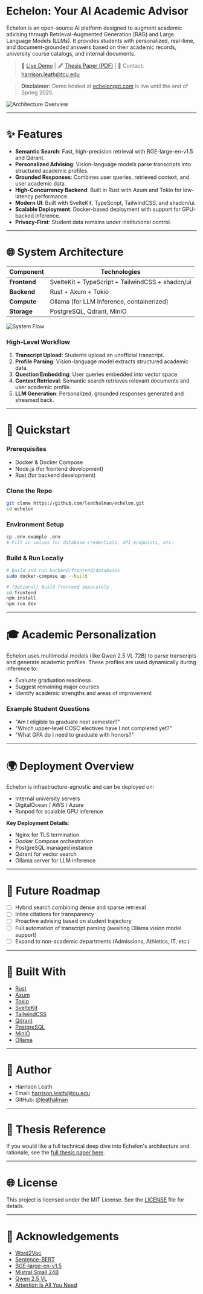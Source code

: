# Echelon: Your AI Academic Advisor

Echelon is an open-source AI platform designed to augment academic advising through Retrieval-Augmented Generation (RAG) and Large Language Models (LLMs). It provides students with personalized, real-time, and document-grounded answers based on their academic records, university course catalogs, and internal documents.

> 🔗 [Live Demo](https://echelongpt.com) | 🖋️ [Thesis Paper (PDF)](link-to-thesis-if-public) | 📧 Contact: [harrison.leath@tcu.edu](mailto:harrison.leath@tcu.edu)

> **Disclaimer:** Demo hosted at [echelongpt.com](https://echelongpt.com) is live until the end of Spring 2025.

![Architecture Overview](link-to-architecture-diagram-if-public)

---

# ✨ Features

- **Semantic Search**: Fast, high-precision retrieval with BGE-large-en-v1.5 and Qdrant.
- **Personalized Advising**: Vision-language models parse transcripts into structured academic profiles.
- **Grounded Responses**: Combines user queries, retrieved context, and user academic data.
- **High-Concurrency Backend**: Built in Rust with Axum and Tokio for low-latency performance.
- **Modern UI**: Built with SvelteKit, TypeScript, TailwindCSS, and shadcn/ui.
- **Scalable Deployment**: Docker-based deployment with support for GPU-backed inference.
- **Privacy-First**: Student data remains under institutional control.

---

# 🌐 System Architecture

| Component | Technologies |
|-----------|--------------|
| **Frontend** | SvelteKit + TypeScript + TailwindCSS + shadcn/ui |
| **Backend** | Rust + Axum + Tokio |
| **Compute** | Ollama (for LLM inference, containerized) |
| **Storage** | PostgreSQL, Qdrant, MinIO |

![System Flow](link-to-system-flow-diagram)

### High-Level Workflow

1. **Transcript Upload**: Students upload an unofficial transcript.
2. **Profile Parsing**: Vision-language model extracts structured academic data.
3. **Question Embedding**: User queries embedded into vector space.
4. **Context Retrieval**: Semantic search retrieves relevant documents and user academic profile.
5. **LLM Generation**: Personalized, grounded responses generated and streamed back.

---

# 🚀 Quickstart

### Prerequisites
- Docker & Docker Compose
- Node.js (for frontend development)
- Rust (for backend development)

### Clone the Repo
```bash
git clone https://github.com/leathalman/echelon.git
cd echelon
```

### Environment Setup
```bash
cp .env.example .env
# Fill in values for database credentials, API endpoints, etc.
```

### Build & Run Locally
```bash
# Build and run backend/frontend/databases
sudo docker-compose up --build

# (Optional) Build frontend separately
cd frontend
npm install
npm run dev
```

---

# 🎓 Academic Personalization

Echelon uses multimodal models (like Qwen 2.5 VL 72B) to parse transcripts and generate academic profiles. 
These profiles are used dynamically during inference to:

- Evaluate graduation readiness
- Suggest remaining major courses
- Identify academic strengths and areas of improvement

### Example Student Questions
- "Am I eligible to graduate next semester?"
- "Which upper-level COSC electives have I not completed yet?"
- "What GPA do I need to graduate with honors?"

---

# 🌍 Deployment Overview

Echelon is infrastructure-agnostic and can be deployed on:
- Internal university servers
- DigitalOcean / AWS / Azure
- Runpod for scalable GPU inference

**Key Deployment Details**:
- Nginx for TLS termination
- Docker Compose orchestration
- PostgreSQL managed instance
- Qdrant for vector search
- Ollama server for LLM inference


---

# 🚧 Future Roadmap

- [ ] Hybrid search combining dense and sparse retrieval
- [ ] Inline citations for transparency
- [ ] Proactive advising based on student trajectory
- [ ] Full automation of transcript parsing (awaiting Ollama vision model support)
- [ ] Expand to non-academic departments (Admissions, Athletics, IT, etc.)

---

# 📅 Built With

- [Rust](https://www.rust-lang.org/)
- [Axum](https://docs.rs/axum/latest/axum/)
- [Tokio](https://tokio.rs/)
- [SvelteKit](https://kit.svelte.dev/)
- [TailwindCSS](https://tailwindcss.com/)
- [Qdrant](https://qdrant.tech/)
- [PostgreSQL](https://www.postgresql.org/)
- [MinIO](https://min.io/)
- [Ollama](https://ollama.com/)

---

# 👤 Author

- Harrison Leath  
- Email: [harrison.leath@tcu.edu](mailto:harrison.leath@tcu.edu)
- GitHub: [@leathalman](https://github.com/leathalman)

---

# 📖 Thesis Reference

If you would like a full technical deep dive into Echelon's architecture and rationale, see the [full thesis paper here](link-to-thesis).

---

# 🌐 License

This project is licensed under the MIT License. See the [LICENSE](LICENSE) file for details.

---

# 🌟 Acknowledgements

- [Word2Vec](https://arxiv.org/abs/1301.3781)
- [Sentence-BERT](https://arxiv.org/abs/1908.10084)
- [BGE-large-en-v1.5](https://arxiv.org/abs/2502.13923)
- [Mistral Small 24B](https://huggingface.co/mistralai/Mistral-Small-24B-Instruct-2501)
- [Qwen 2.5 VL](https://arxiv.org/abs/2502.13923)
- [Attention Is All You Need](https://arxiv.org/abs/1706.03762)
